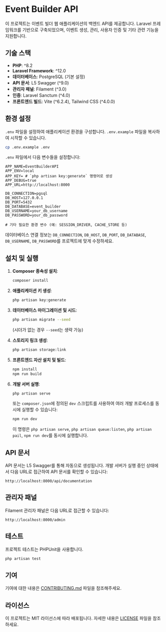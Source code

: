 # Event Builder API

이 프로젝트는 이벤트 빌더 웹 애플리케이션의 백엔드 API를 제공합니다. Laravel 프레임워크를 기반으로 구축되었으며, 이벤트 생성, 관리, 사용자 인증 및 기타 관련 기능을 지원합니다.

## 기술 스택

- **PHP**: ^8.2
- **Laravel Framework**: ^12.0
- **데이터베이스**: PostgreSQL (기본 설정)
- **API 문서**: L5 Swagger (^9.0)
- **관리자 패널**: Filament (^3.0)
- **인증**: Laravel Sanctum (^4.0)
- **프론트엔드 빌드**: Vite (^6.2.4), Tailwind CSS (^4.0.0)

## 환경 설정

`.env` 파일을 설정하여 애플리케이션 환경을 구성합니다. `.env.example` 파일을 복사하여 시작할 수 있습니다.

```bash
cp .env.example .env
```

`.env` 파일에서 다음 변수들을 설정합니다:

```dotenv
APP_NAME=EventBuilderAPI
APP_ENV=local
APP_KEY= # `php artisan key:generate` 명령어로 생성
APP_DEBUG=true
APP_URL=http://localhost:8000

DB_CONNECTION=pgsql
DB_HOST=127.0.0.1
DB_PORT=5432
DB_DATABASE=event_builder
DB_USERNAME=your_db_username
DB_PASSWORD=your_db_password

# 기타 필요한 환경 변수 (예: SESSION_DRIVER, CACHE_STORE 등)
```

데이터베이스 연결 정보는 `DB_CONNECTION`, `DB_HOST`, `DB_PORT`, `DB_DATABASE`, `DB_USERNAME`, `DB_PASSWORD`를 프로젝트에 맞게 수정하세요.

## 설치 및 실행

1. **Composer 종속성 설치**:
   ```bash
   composer install
   ```

2. **애플리케이션 키 생성**:
   ```bash
   php artisan key:generate
   ```

3. **데이터베이스 마이그레이션 및 시드**:
   ```bash
   php artisan migrate --seed
   ```
   (시더가 없는 경우 `--seed`는 생략 가능)

4. **스토리지 링크 생성**:
   ```bash
   php artisan storage:link
   ```

5. **프론트엔드 자산 설치 및 빌드**:
   ```bash
   npm install
   npm run build
   ```

6. **개발 서버 실행**:
   ```bash
   php artisan serve
   ```
   또는 `composer.json`에 정의된 `dev` 스크립트를 사용하여 여러 개발 프로세스를 동시에 실행할 수 있습니다:
   ```bash
   npm run dev
   ```
   이 명령은 `php artisan serve`, `php artisan queue:listen`, `php artisan pail`, `npm run dev`를 동시에 실행합니다.

## API 문서

API 문서는 L5 Swagger를 통해 자동으로 생성됩니다. 개발 서버가 실행 중인 상태에서 다음 URL로 접근하여 API 문서를 확인할 수 있습니다:

`http://localhost:8000/api/documentation`

## 관리자 패널

Filament 관리자 패널은 다음 URL로 접근할 수 있습니다:

`http://localhost:8000/admin`

## 테스트

프로젝트 테스트는 PHPUnit을 사용합니다.

```bash
php artisan test
```

## 기여

기여에 대한 내용은 [CONTRIBUTING.md](CONTRIBUTING.md) 파일을 참조해주세요.

## 라이선스

이 프로젝트는 MIT 라이선스에 따라 배포됩니다. 자세한 내용은 [LICENSE](LICENSE) 파일을 참조하세요.
